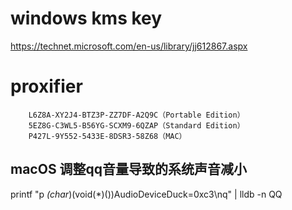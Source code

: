 # windows kms key
https://technet.microsoft.com/en-us/library/jj612867.aspx

# proxifier

        L6Z8A-XY2J4-BTZ3P-ZZ7DF-A2Q9C（Portable Edition）
        5EZ8G-C3WL5-B56YG-SCXM9-6QZAP（Standard Edition）
        P427L-9Y552-5433E-8DSR3-58Z68（MAC）

## macOS 调整qq音量导致的系统声音减小

printf "p *(char*)(void(*)())AudioDeviceDuck=0xc3\nq" | lldb -n QQ
